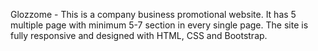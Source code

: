 Glozzome - This is a company business promotional website. It has 5 multiple page with minimum 5-7 section in every single page. The site is fully responsive and designed with HTML, CSS and Bootstrap. 
